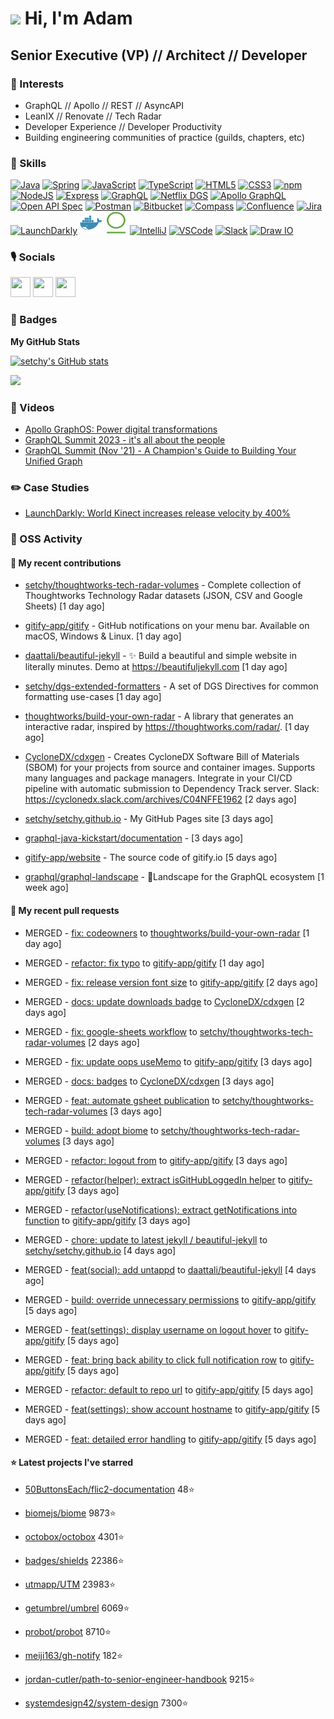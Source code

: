 ![](https://user-images.githubusercontent.com/18350557/176309783-0785949b-9127-417c-8b55-ab5a4333674e.gif) Hi, I'm Adam
============================================================================================================================

Senior Executive (VP) // Architect // Developer
-----------------------------------------------

### 🔭 Interests

- GraphQL // Apollo // REST // AsyncAPI
- LeanIX // Renovate // Tech Radar
- Developer Experience // Developer Productivity
- Building engineering communities of practice (guilds, chapters, etc)

### 💪 Skills

<p align="left">
  <a href="https://www.oracle.com/java/" target="_blank" rel="noreferrer"><img src="https://raw.githubusercontent.com/danielcranney/readme-generator/main/public/icons/skills/java-colored.svg" width="36" height="36" alt="Java" /></a>
  <a href="https://spring.io/" target="_blank" rel="noreferrer"><img src="https://cdn.worldvectorlogo.com/logos/spring-3.svg" width="36" height="36" alt="Spring" /></a> 
  <a href="https://developer.mozilla.org/en-US/docs/Web/JavaScript" target="_blank" rel="noreferrer"><img src="https://raw.githubusercontent.com/danielcranney/readme-generator/main/public/icons/skills/javascript-colored.svg" width="36" height="36" alt="JavaScript" /></a>
  <a href="https://www.typescriptlang.org/" target="_blank" rel="noreferrer"><img src="https://raw.githubusercontent.com/danielcranney/readme-generator/main/public/icons/skills/typescript-colored.svg" width="36" height="36" alt="TypeScript" /></a>
  <a href="https://developer.mozilla.org/en-US/docs/Glossary/HTML5" target="_blank" rel="noreferrer"><img src="https://raw.githubusercontent.com/danielcranney/readme-generator/main/public/icons/skills/html5-colored.svg" width="36" height="36" alt="HTML5" /></a>
  <a href="https://www.w3.org/TR/CSS/#css" target="_blank" rel="noreferrer"><img src="https://raw.githubusercontent.com/danielcranney/readme-generator/main/public/icons/skills/css3-colored.svg" width="36" height="36" alt="CSS3" /></a>
  <a href="https://www.npmjs.com//" target="_blank" rel="noreferrer"><img src="https://cdn.worldvectorlogo.com/logos/npm-square-red-1.svg" width="36" height="36" alt="npm" /></a>
  <a href="https://nodejs.org/en/" target="_blank" rel="noreferrer"><img src="https://raw.githubusercontent.com/danielcranney/readme-generator/main/public/icons/skills/nodejs-colored.svg" width="36" height="36" alt="NodeJS" /></a>
  <a href="https://expressjs.com/" target="_blank" rel="noreferrer"><img src="https://raw.githubusercontent.com/danielcranney/readme-generator/main/public/icons/skills/express-colored.svg" width="36" height="36" alt="Express" /></a>
  <a href="https://graphql.org/" target="_blank" rel="noreferrer"><img src="https://raw.githubusercontent.com/danielcranney/readme-generator/main/public/icons/skills/graphql-colored.svg" width="36" height="36" alt="GraphQL" /></a>
  <a href="https://netflix.github.io/dgs/" target="_blank" rel="noreferrer"><img src="https://raw.githubusercontent.com/Netflix/dgs/main/docs/images/dgs-framework-brand/Icon/dgs-icon--blue.svg" width="36" height="36" alt="Netflix DGS" /></a>
  <a href="https://apollographql.com/" target="_blank" rel="noreferrer"><img src="https://cdn.worldvectorlogo.com/logos/apollo-graphql-compact.svg" width="36" height="36" alt="Apollo GraphQL" /></a>
  <a href="https://swagger.io/specification/" target="_blank" rel="noreferrer"><img src="https://cdn.worldvectorlogo.com/logos/openapi-1.svg" width="36" height="36" alt="Open API Spec" /></a>
  <a href="https://www.postman.com//" target="_blank" rel="noreferrer"><img src="https://cdn.worldvectorlogo.com/logos/postman.svg" width="36" height="36" alt="Postman" /></a>
  <a href="https://www.atlassian.com/software/bitbucket" target="_blank" rel="noreferrer"><img src="https://cdn.worldvectorlogo.com/logos/bitbucket-icon.svg" width="36" height="36" alt="Bitbucket" /></a>
  <a href="https://www.atlassian.com/software/compass" target="_blank" rel="noreferrer"><img src="https://cdn.worldvectorlogo.com/logos/atlassian-compass-1.svg" width="36" height="36" alt="Compass" /></a>
  <a href="https://www.atlassian.com/software/confluence" target="_blank" rel="noreferrer"><img src="https://cdn.worldvectorlogo.com/logos/confluence-1.svg" width="36" height="36" alt="Confluence" /></a>
  <a href="https://www.atlassian.com/software/jira" target="_blank" rel="noreferrer"><img src="https://cdn.worldvectorlogo.com/logos/jira-1.svg" width="36" height="36" alt="Jira" /></a>
  <a href="https://launchdarkly.com/" target="_blank" rel="noreferrer"><img src="https://cdn.worldvectorlogo.com/logos/launchdarkly-2.svg" width="36" height="36" alt="LaunchDarkly" /></a>
  <a href="https://docker.com/" target="_blank" rel="noreferrer"><img src="https://raw.githubusercontent.com/nx211/homer-icons/master/png/docker.png" width="36" height="36" alt="Docker" /></a>
  <a href="https://jfrog.com/artifactory/" target="_blank" rel="noreferrer"><img src="https://raw.githubusercontent.com/nx211/homer-icons/master/png/artifactory.png" width="36" height="36" alt="Artifactory" /></a>
  <a href="https://www.jetbrains.com/idea/" target="_blank" rel="noreferrer"><img src="https://cdn.worldvectorlogo.com/logos/intellij-idea-1.svg" width="36" height="36" alt="IntelliJ" /></a>
  <a href="https://code.visualstudio.com/" target="_blank" rel="noreferrer"><img src="https://cdn.worldvectorlogo.com/logos/visual-studio-code-1.svg" width="36" height="36" alt="VSCode" /></a>
  <a href="https://slack.com/" target="_blank" rel="noreferrer"><img src="https://cdn.worldvectorlogo.com/logos/slack-new-logo.svg" width="36" height="36" alt="Slack" /></a>
  <a href="https://drawio-app.com/" target="_blank" rel="noreferrer"><img src="https://cdn.worldvectorlogo.com/logos/draw-io.svg" width="36" height="36" alt="Draw IO" /></a>
</p>

                      

### 🎙️ Socials
                  
<p align="left">
  <a href="https://www.github.com/setchy" target="_blank" rel="noreferrer"><img src="https://raw.githubusercontent.com/danielcranney/readme-generator/main/public/icons/socials/github.svg" width="32" height="32" /></a>
  <a href="https://www.linkedin.com/in/adamsetch" target="_blank" rel="noreferrer"><img src="https://raw.githubusercontent.com/danielcranney/readme-generator/main/public/icons/socials/linkedin.svg" width="32" height="32" /></a>
  <a href="https://www.twitter.com/setchy87" target="_blank" rel="noreferrer"><img src="https://raw.githubusercontent.com/danielcranney/readme-generator/main/public/icons/socials/twitter.svg" width="32" height="32" /></a>
</p>

### 📛 Badges

<b>My GitHub Stats</b>

<a href="http://www.github.com/setchy"><img src="https://github-readme-stats.vercel.app/api?username=setchy&show_icons=true&hide=&count_private=true&title_color=0891b2&text_color=ffffff&icon_color=0891b2&bg_color=1c1917&hide_border=true&show_icons=true" alt="setchy's GitHub stats" /></a>

<a href="http://www.github.com/setchy"><img src="https://github-readme-streak-stats.herokuapp.com/?user=setchy&stroke=ffffff&background=1c1917&ring=0891b2&fire=0891b2&currStreakNum=ffffff&currStreakLabel=0891b2&sideNums=ffffff&sideLabels=ffffff&dates=ffffff&hide_border=true" /></a>

### 📼 Videos

- [Apollo GraphOS: Power digital transformations](https://www.apollographql.com/enterprise?wvideo=4fu2lsjssc)
- [GraphQL Summit 2023 - it's all about the people](https://www.youtube.com/watch?v=090IWEcHbJc)
- [GraphQL Summit (Nov '21) - A Champion's Guide to Building Your Unified Graph](https://www.apollographql.com/events/roundtable/graphql-summit-november-2021/a-champions-guide-to-building-your-unified-graph)

### ✏️ Case Studies

- [LaunchDarkly: World Kinect increases release velocity by 400%](https://launchdarkly.com/case-studies/world-kinect/)

### 🎯 OSS Activity
#### 🚀 My recent contributions



- [setchy/thoughtworks-tech-radar-volumes](https://github.com/setchy/thoughtworks-tech-radar-volumes) - Complete collection of Thoughtworks Technology Radar datasets (JSON, CSV and Google Sheets) [1 day ago]

- [gitify-app/gitify](https://github.com/gitify-app/gitify) - GitHub notifications on your menu bar. Available on macOS, Windows &amp; Linux. [1 day ago]

- [daattali/beautiful-jekyll](https://github.com/daattali/beautiful-jekyll) - ✨ Build a beautiful and simple website in literally minutes. Demo at https://beautifuljekyll.com [1 day ago]

- [setchy/dgs-extended-formatters](https://github.com/setchy/dgs-extended-formatters) - A set of DGS Directives for common formatting use-cases [1 day ago]

- [thoughtworks/build-your-own-radar](https://github.com/thoughtworks/build-your-own-radar) - A library that generates an interactive radar, inspired by https://thoughtworks.com/radar/. [1 day ago]

- [CycloneDX/cdxgen](https://github.com/CycloneDX/cdxgen) - Creates CycloneDX Software Bill of Materials (SBOM) for your projects from source and container images. Supports many languages and package managers. Integrate in your CI/CD pipeline with automatic submission to Dependency Track server. Slack: https://cyclonedx.slack.com/archives/C04NFFE1962 [2 days ago]

- [setchy/setchy.github.io](https://github.com/setchy/setchy.github.io) - My GitHub Pages site [3 days ago]

- [graphql-java-kickstart/documentation](https://github.com/graphql-java-kickstart/documentation) -  [3 days ago]

- [gitify-app/website](https://github.com/gitify-app/website) - The source code of gitify.io [5 days ago]

- [graphql/graphql-landscape](https://github.com/graphql/graphql-landscape) - 🌄Landscape for the GraphQL ecosystem [1 week ago]

#### 🎉 My recent pull requests



- MERGED - [fix: codeowners](https://github.com/thoughtworks/build-your-own-radar/pull/369) to [thoughtworks/build-your-own-radar](https://github.com/thoughtworks/build-your-own-radar) [1 day ago]

- MERGED - [refactor: fix typo](https://github.com/gitify-app/gitify/pull/996) to [gitify-app/gitify](https://github.com/gitify-app/gitify) [1 day ago]

- MERGED - [fix: release version font size](https://github.com/gitify-app/gitify/pull/994) to [gitify-app/gitify](https://github.com/gitify-app/gitify) [2 days ago]

- MERGED - [docs: update downloads badge](https://github.com/CycloneDX/cdxgen/pull/968) to [CycloneDX/cdxgen](https://github.com/CycloneDX/cdxgen) [2 days ago]

- MERGED - [fix: google-sheets workflow](https://github.com/setchy/thoughtworks-tech-radar-volumes/pull/301) to [setchy/thoughtworks-tech-radar-volumes](https://github.com/setchy/thoughtworks-tech-radar-volumes) [2 days ago]

- MERGED - [fix: update oops useMemo](https://github.com/gitify-app/gitify/pull/987) to [gitify-app/gitify](https://github.com/gitify-app/gitify) [3 days ago]

- MERGED - [docs: badges](https://github.com/CycloneDX/cdxgen/pull/966) to [CycloneDX/cdxgen](https://github.com/CycloneDX/cdxgen) [3 days ago]

- MERGED - [feat: automate gsheet publication](https://github.com/setchy/thoughtworks-tech-radar-volumes/pull/299) to [setchy/thoughtworks-tech-radar-volumes](https://github.com/setchy/thoughtworks-tech-radar-volumes) [3 days ago]

- MERGED - [build: adopt biome](https://github.com/setchy/thoughtworks-tech-radar-volumes/pull/298) to [setchy/thoughtworks-tech-radar-volumes](https://github.com/setchy/thoughtworks-tech-radar-volumes) [3 days ago]

- MERGED - [refactor: logout from](https://github.com/gitify-app/gitify/pull/983) to [gitify-app/gitify](https://github.com/gitify-app/gitify) [3 days ago]

- MERGED - [refactor(helper): extract isGitHubLoggedIn helper](https://github.com/gitify-app/gitify/pull/982) to [gitify-app/gitify](https://github.com/gitify-app/gitify) [3 days ago]

- MERGED - [refactor(useNotifications): extract getNotifications into function](https://github.com/gitify-app/gitify/pull/981) to [gitify-app/gitify](https://github.com/gitify-app/gitify) [3 days ago]

- MERGED - [chore: update to latest jekyll / beautiful-jekyll](https://github.com/setchy/setchy.github.io/pull/32) to [setchy/setchy.github.io](https://github.com/setchy/setchy.github.io) [4 days ago]

- MERGED - [feat(social): add untappd](https://github.com/daattali/beautiful-jekyll/pull/1307) to [daattali/beautiful-jekyll](https://github.com/daattali/beautiful-jekyll) [4 days ago]

- MERGED - [build: override unnecessary permissions](https://github.com/gitify-app/gitify/pull/970) to [gitify-app/gitify](https://github.com/gitify-app/gitify) [5 days ago]

- MERGED - [feat(settings): display username on logout hover](https://github.com/gitify-app/gitify/pull/969) to [gitify-app/gitify](https://github.com/gitify-app/gitify) [5 days ago]

- MERGED - [feat: bring back ability to click full notification row](https://github.com/gitify-app/gitify/pull/968) to [gitify-app/gitify](https://github.com/gitify-app/gitify) [5 days ago]

- MERGED - [refactor: default to repo url](https://github.com/gitify-app/gitify/pull/967) to [gitify-app/gitify](https://github.com/gitify-app/gitify) [5 days ago]

- MERGED - [feat(settings): show account hostname](https://github.com/gitify-app/gitify/pull/966) to [gitify-app/gitify](https://github.com/gitify-app/gitify) [5 days ago]

- MERGED - [feat: detailed error handling](https://github.com/gitify-app/gitify/pull/965) to [gitify-app/gitify](https://github.com/gitify-app/gitify) [5 days ago]

#### ⭐ Latest projects I've starred



- [50ButtonsEach/flic2-documentation](https://github.com/50ButtonsEach/flic2-documentation) 48⭐

- [biomejs/biome](https://github.com/biomejs/biome) 9873⭐

- [octobox/octobox](https://github.com/octobox/octobox) 4301⭐

- [badges/shields](https://github.com/badges/shields) 22386⭐

- [utmapp/UTM](https://github.com/utmapp/UTM) 23983⭐

- [getumbrel/umbrel](https://github.com/getumbrel/umbrel) 6069⭐

- [probot/probot](https://github.com/probot/probot) 8710⭐

- [meiji163/gh-notify](https://github.com/meiji163/gh-notify) 182⭐

- [jordan-cutler/path-to-senior-engineer-handbook](https://github.com/jordan-cutler/path-to-senior-engineer-handbook) 9215⭐

- [systemdesign42/system-design](https://github.com/systemdesign42/system-design) 7300⭐


